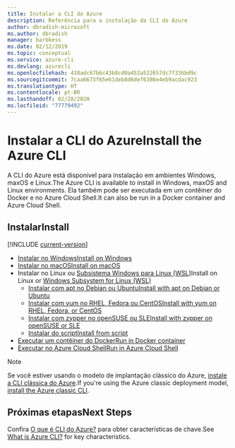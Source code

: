 ```yaml
---
title: Instalar a CLI do Azure
description: Referência para a instalação da CLI do Azure
author: dbradish-microsoft
ms.author: dbradish
manager: barbkess
ms.date: 02/12/2019
ms.topic: conceptual
ms.service: azure-cli
ms.devlang: azurecli
ms.openlocfilehash: 438adc67b6c43b8cd0a452a522657dc7f336bd9c
ms.sourcegitcommit: 7caa6673f65e61deb8d6def6386e4eb9acdac923
ms.translationtype: HT
ms.contentlocale: pt-BR
ms.lasthandoff: 02/28/2020
ms.locfileid: "77779492"
---
```

# <a name="install-the-azure-cli"></a><span data-ttu-id="bc7a6-103">Instalar a CLI do Azure</span><span class="sxs-lookup"><span data-stu-id="bc7a6-103">Install the Azure CLI</span></span>

<span data-ttu-id="bc7a6-104">A CLI do Azure está disponível para instalação em ambientes Windows, maxOS e Linux.</span><span class="sxs-lookup"><span data-stu-id="bc7a6-104">The Azure CLI is available to install in Windows, maxOS and Linux environments.</span></span>  <span data-ttu-id="bc7a6-105">Ela também pode ser executada em um contêiner do Docker e no Azure Cloud Shell.</span><span class="sxs-lookup"><span data-stu-id="bc7a6-105">It can also be run in a Docker container and Azure Cloud Shell.</span></span>

## <a name="install"></a><span data-ttu-id="bc7a6-106">Instalar</span><span class="sxs-lookup"><span data-stu-id="bc7a6-106">Install</span></span>

[!INCLUDE [current-version](includes/current-version.md)]

* [<span data-ttu-id="bc7a6-107">Instalar no Windows</span><span class="sxs-lookup"><span data-stu-id="bc7a6-107">Install on Windows</span></span>](install-azure-cli-windows.md)
* [<span data-ttu-id="bc7a6-108">Instalar no macOS</span><span class="sxs-lookup"><span data-stu-id="bc7a6-108">Install on macOS</span></span>](install-azure-cli-macos.md)
* <span data-ttu-id="bc7a6-109">Instalar no Linux ou [Subsistema Windows para Linux (WSL)](/windows/wsl/about)</span><span class="sxs-lookup"><span data-stu-id="bc7a6-109">Install on Linux or [Windows Subsystem for Linux (WSL)](/windows/wsl/about)</span></span>
  * [<span data-ttu-id="bc7a6-110">Instalar com apt no Debian ou Ubuntu</span><span class="sxs-lookup"><span data-stu-id="bc7a6-110">Install with apt on Debian or Ubuntu</span></span>](install-azure-cli-apt.md)
  * [<span data-ttu-id="bc7a6-111">Instalar com yum no RHEL, Fedora ou CentOS</span><span class="sxs-lookup"><span data-stu-id="bc7a6-111">Install with yum on RHEL, Fedora, or CentOS</span></span>](install-azure-cli-yum.md)
  * [<span data-ttu-id="bc7a6-112">Instalar com zypper no openSUSE ou SLE</span><span class="sxs-lookup"><span data-stu-id="bc7a6-112">Install with zypper on openSUSE or SLE</span></span>](install-azure-cli-zypper.md)
  * [<span data-ttu-id="bc7a6-113">Instalar do script</span><span class="sxs-lookup"><span data-stu-id="bc7a6-113">Install from script</span></span>](install-azure-cli-linux.md)
* [<span data-ttu-id="bc7a6-114">Executar um contêiner do Docker</span><span class="sxs-lookup"><span data-stu-id="bc7a6-114">Run in Docker container</span></span>](run-azure-cli-docker.md)
* [<span data-ttu-id="bc7a6-115">Executar no Azure Cloud Shell</span><span class="sxs-lookup"><span data-stu-id="bc7a6-115">Run in Azure Cloud Shell</span></span>](/azure/cloud-shell/quickstart)

> [!NOTE]
> <span data-ttu-id="bc7a6-116">Se você estiver usando o modelo de implantação clássico do Azure, [instale a CLI clássica do Azure](install-classic-cli.md).</span><span class="sxs-lookup"><span data-stu-id="bc7a6-116">If you're using the Azure classic deployment model, [install the Azure classic CLI](install-classic-cli.md).</span></span>

## <a name="next-steps"></a><span data-ttu-id="bc7a6-117">Próximas etapas</span><span class="sxs-lookup"><span data-stu-id="bc7a6-117">Next Steps</span></span>

<span data-ttu-id="bc7a6-118">Confira [O que é CLI do Azure?](what-is-azure-cli.md) para obter características de chave.</span><span class="sxs-lookup"><span data-stu-id="bc7a6-118">See [What is Azure CLI?](what-is-azure-cli.md) for key characteristics.</span></span>
